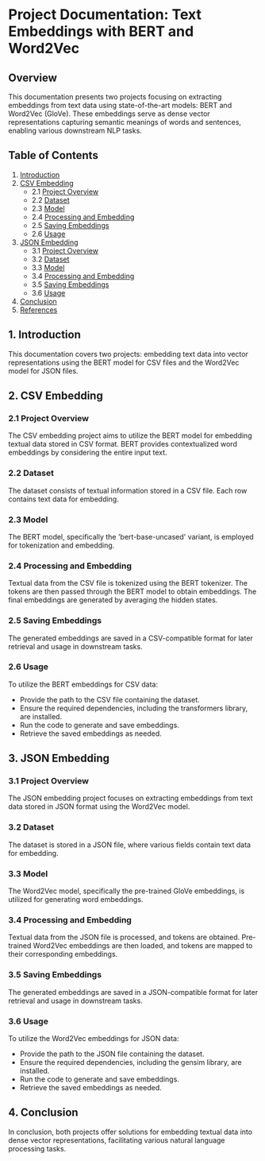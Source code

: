 # Project Documentation: Text Embeddings with BERT and Word2Vec

## Overview

This documentation presents two projects focusing on extracting embeddings from text data using state-of-the-art models: BERT and Word2Vec (GloVe). These embeddings serve as dense vector representations capturing semantic meanings of words and sentences, enabling various downstream NLP tasks.

## Table of Contents

1. [Introduction](#introduction)
2. [CSV Embedding](#csv-embedding)
   - 2.1 [Project Overview](#csv-project-overview)
   - 2.2 [Dataset](#csv-dataset)
   - 2.3 [Model](#csv-model)
   - 2.4 [Processing and Embedding](#csv-processing-and-embedding)
   - 2.5 [Saving Embeddings](#csv-saving-embeddings)
   - 2.6 [Usage](#csv-usage)
3. [JSON Embedding](#json-embedding)
   - 3.1 [Project Overview](#json-project-overview)
   - 3.2 [Dataset](#json-dataset)
   - 3.3 [Model](#json-model)
   - 3.4 [Processing and Embedding](#json-processing-and-embedding)
   - 3.5 [Saving Embeddings](#json-saving-embeddings)
   - 3.6 [Usage](#json-usage)
4. [Conclusion](#conclusion)
5. [References](#references)

## 1. Introduction <a name="introduction"></a>

This documentation covers two projects: embedding text data into vector representations using the BERT model for CSV files and the Word2Vec model for JSON files.

## 2. CSV Embedding <a name="csv-embedding"></a>

### 2.1 Project Overview <a name="csv-project-overview"></a>

The CSV embedding project aims to utilize the BERT model for embedding textual data stored in CSV format. BERT provides contextualized word embeddings by considering the entire input text.

### 2.2 Dataset <a name="csv-dataset"></a>

The dataset consists of textual information stored in a CSV file. Each row contains text data for embedding.

### 2.3 Model <a name="csv-model"></a>

The BERT model, specifically the 'bert-base-uncased' variant, is employed for tokenization and embedding.

### 2.4 Processing and Embedding <a name="csv-processing-and-embedding"></a>

Textual data from the CSV file is tokenized using the BERT tokenizer. The tokens are then passed through the BERT model to obtain embeddings. The final embeddings are generated by averaging the hidden states.

### 2.5 Saving Embeddings <a name="csv-saving-embeddings"></a>

The generated embeddings are saved in a CSV-compatible format for later retrieval and usage in downstream tasks.

### 2.6 Usage <a name="csv-usage"></a>

To utilize the BERT embeddings for CSV data:

- Provide the path to the CSV file containing the dataset.
- Ensure the required dependencies, including the transformers library, are installed.
- Run the code to generate and save embeddings.
- Retrieve the saved embeddings as needed.

## 3. JSON Embedding <a name="json-embedding"></a>

### 3.1 Project Overview <a name="json-project-overview"></a>

The JSON embedding project focuses on extracting embeddings from text data stored in JSON format using the Word2Vec model.

### 3.2 Dataset <a name="json-dataset"></a>

The dataset is stored in a JSON file, where various fields contain text data for embedding.

### 3.3 Model <a name="json-model"></a>

The Word2Vec model, specifically the pre-trained GloVe embeddings, is utilized for generating word embeddings.

### 3.4 Processing and Embedding <a name="json-processing-and-embedding"></a>

Textual data from the JSON file is processed, and tokens are obtained. Pre-trained Word2Vec embeddings are then loaded, and tokens are mapped to their corresponding embeddings.

### 3.5 Saving Embeddings <a name="json-saving-embeddings"></a>

The generated embeddings are saved in a JSON-compatible format for later retrieval and usage in downstream tasks.

### 3.6 Usage <a name="json-usage"></a>

To utilize the Word2Vec embeddings for JSON data:

- Provide the path to the JSON file containing the dataset.
- Ensure the required dependencies, including the gensim library, are installed.
- Run the code to generate and save embeddings.
- Retrieve the saved embeddings as needed.

## 4. Conclusion <a name="conclusion"></a>

In conclusion, both projects offer solutions for embedding textual data into dense vector representations, facilitating various natural language processing tasks.
